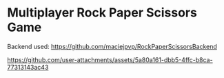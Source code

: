 # Multiplayer Rock Paper Scissors Game

Backend used: https://github.com/maciejpvp/RockPaperScissorsBackend

https://github.com/user-attachments/assets/5a80a161-dbb5-4ffc-b8ca-77313143ac43

